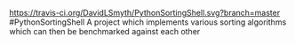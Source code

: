https://travis-ci.org/DavidLSmyth/PythonSortingShell.svg?branch=master
#PythonSortingShell
A project which implements various sorting algorithms which can then be benchmarked against each other
